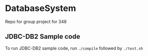 # DatabaseSystem
Repo for group project for 348

## JDBC-DB2 Sample code
To run JDBC-DB2 sample code, run `./compile` followed by `./test.sh`
